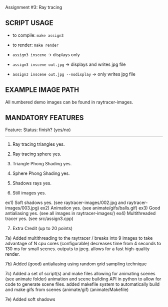 Assignment #3: Ray tracing

SCRIPT USAGE
------------------
* to compile: `make assign3`

* to render: `make render`

* `assign3 inscene` -> displays only
* `assign3 inscene out.jpg` -> displays and writes jpg file
* `assign3 inscene out.jpg --nodisplay` -> only writes jpg file

EXAMPLE IMAGE PATH
------------------
All numbered demo images can be found in raytracer-images.


MANDATORY FEATURES
------------------

Feature:                                 Status: finish? (yes/no)
-------------------------------------    -------------------------
1) Ray tracing triangles                  yes.

2) Ray tracing sphere                     yes.

3) Triangle Phong Shading                 yes.

4) Sphere Phong Shading                   yes.

5) Shadows rays                           yes.

6) Still images                           yes.

ex1) Soft shadows 						  yes. (see raytracer-images/002.jpg and raytracer-images/003.jpg)
ex2) Animation 							  yes. (see animate/gifs/balls.gif)
ex3) Good antialiasing 					  yes. (see all images in raytracer-images/)
ex4) Multithreaded tracer 				  yes. (see src/assign3.cpp)

7) Extra Credit (up to 20 points)

7a) Added multithreading to the raytracer / breaks into 9 images to take advantage of N cpu cores (configurable)
    decreases time from 4 seconds to 130 ms for small scenes. outputs to jpeg.
    allows for a fast high-quality render.

7b) Added (good) antialiasing using random grid sampling technique

7c) Added a set of script(s) and make files allowing for animating scenes
  	(see animate folder)
  	animation and scene building API in python to allow for code to generate scene files.
  	added makefile system to automatically build and make gifs from scenes (animate/gif) (animate/Makefile)

7e) Added soft shadows

